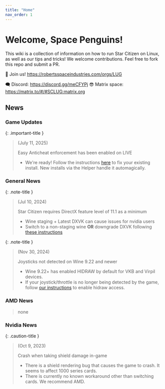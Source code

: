 ```yaml
---
title: "Home"
nav_order: 1
---
```


<h1>Welcome, Space Penguins!</h1>

This wiki is a collection of information on how to run Star Citizen on Linux, as well as our tips and tricks!
We welcome contributions. Feel free to fork this repo and submit a PR.

🐧 Join us! <a href="https://robertsspaceindustries.com/orgs/LUG">https://robertsspaceindustries.com/orgs/LUG</a>

🗨 Discord: <a href="https://discord.gg/meCFYPj">https://discord.gg/meCFYPj</a>
😎 Matrix space: <a href="https://matrix.to/#/#SCLUG:matrix.org">https://matrix.to/#/#SCLUG:matrix.org</a>

## News

### Game Updates

{: .important-title }
> (July 11, 2025)
>
> Easy Anticheat enforcement has been enabled on LIVE
>
> - We're ready! Follow the instructions [here](Tips-and-Tricks#easy-anti-cheat) to fix your existing install. New installs via the Helper handle it automagically.


### General News

{: .note-title }
> (Jul 10, 2024)
>
> Star Citizen requires DirectX feature level of 11.1 as a minimum
>
> - Wine staging + Latest DXVK can cause issues for nvidia users
> - Switch to a non-staging wine **OR** downgrade DXVK following [these instructions](Troubleshooting#directx-error-message)


{: .note-title }
> (Nov 30, 2024)
>
> Joysticks not detected on Wine 9.22 and newer
>
> - Wine 9.22+ has enabled HIDRAW by default for VKB and Virpil devices.
> - If your joystick/throttle is no longer being detected by the game, follow [our instructions](Sticks,-Throttles,-&-Pedals#some-of-your-joysticks-disappear--arent-recognized-in-the-game) to enable hidraw access.

### AMD News

> none


### Nvidia News

{: .caution-title }
> (Oct 9, 2023)
>
> Crash when taking shield damage in-game
>
> - There is a shield rendering bug that causes the game to crash. It seems to affect 1000 series cards.
> - There is currently no known workaround other than switching cards. We recommend AMD.
